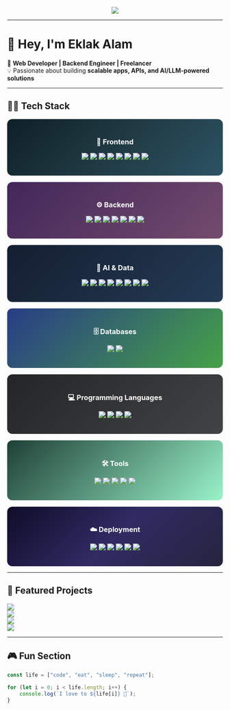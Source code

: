 <!-- Typing SVG Banner -->
<p align="center">
  <img src="https://readme-typing-svg.herokuapp.com?size=25&duration=4000&color=F75C7E&center=true&vCenter=true&width=700&lines=Hi%2C+I'm+Eklak+Alam;Web+Developer+%7C+Backend+Engineer+%7C+Freelancer;I+build+scalable+apps%2C+APIs+%26+AI+projects" />
</p>

---

# 👋 Hey, I'm **Eklak Alam**  

🚀 **Web Developer | Backend Engineer | Freelancer**  
💡 Passionate about building **scalable apps, APIs, and AI/LLM-powered solutions**  

---

## 🧑‍💻 Tech Stack  

<div align="center" style="display: grid; grid-template-columns: repeat(auto-fit, minmax(250px, 1fr)); gap: 15px;">

<!-- Frontend -->
<div style="background: linear-gradient(135deg, #0f2027, #203a43, #2c5364); padding: 20px; border-radius: 12px; color: white;">
<h3 align="center">🎨 Frontend</h3>
<p align="center">
<img src="https://img.shields.io/badge/-HTML5-orange?logo=html5&logoColor=white" />  
<img src="https://img.shields.io/badge/-CSS3-blue?logo=css3&logoColor=white" />  
<img src="https://img.shields.io/badge/-JavaScript-yellow?logo=javascript&logoColor=black" />  
<img src="https://img.shields.io/badge/-TailwindCSS-38B2AC?logo=tailwind-css&logoColor=white" />  
<img src="https://img.shields.io/badge/-Framer%20Motion-000?logo=framer&logoColor=blue" />  
<img src="https://img.shields.io/badge/-React-61DAFB?logo=react&logoColor=000" />  
<img src="https://img.shields.io/badge/-Next.js-000?logo=next.js" />  
<img src="https://img.shields.io/badge/-Node.js-43853D?logo=node.js&logoColor=white" />  
</p>
</div>

<!-- Backend -->
<div style="background: linear-gradient(135deg, #42275a, #734b6d); padding: 20px; border-radius: 12px; color: white;">
<h3 align="center">⚙️ Backend</h3>
<p align="center">
<img src="https://img.shields.io/badge/-Java-007396?logo=java&logoColor=white" />  
<img src="https://img.shields.io/badge/-Spring-6DB33F?logo=spring&logoColor=white" />  
<img src="https://img.shields.io/badge/-Spring%20Boot-000?logo=springboot&logoColor=white" />  
<img src="https://img.shields.io/badge/-Hibernate-59666C?logo=hibernate" />  
<img src="https://img.shields.io/badge/-JPA-007396?logo=java" />  
<img src="https://img.shields.io/badge/-REST%20APIs-02569B?logo=fastapi&logoColor=white" />  
<img src="https://img.shields.io/badge/-JWT-000?logo=json-web-tokens" />  
</p>
</div>

<!-- AI & Data -->
<div style="background: linear-gradient(135deg, #141e30, #243b55); padding: 20px; border-radius: 12px; color: white;">
<h3 align="center">🤖 AI & Data</h3>
<p align="center">
<img src="https://img.shields.io/badge/-Python-3776AB?logo=python&logoColor=white" />  
<img src="https://img.shields.io/badge/-FastAPI-009688?logo=fastapi&logoColor=white" />  
<img src="https://img.shields.io/badge/-LangChain-000?logo=python" />  
<img src="https://img.shields.io/badge/-LangGraph-6C63FF?logo=graph" />  
<img src="https://img.shields.io/badge/-Pandas-150458?logo=pandas" />  
<img src="https://img.shields.io/badge/-NumPy-013243?logo=numpy" />  
<img src="https://img.shields.io/badge/-Matplotlib-11557c?logo=python" />  
<img src="https://img.shields.io/badge/-Seaborn-4B8BBE?logo=python" />  
</p>
</div>

<!-- Databases -->
<div style="background: linear-gradient(135deg, #283c86, #45a247); padding: 20px; border-radius: 12px; color: white;">
<h3 align="center">🗄️ Databases</h3>
<p align="center">
<img src="https://img.shields.io/badge/-MySQL-4479A1?logo=mysql&logoColor=white" />  
<img src="https://img.shields.io/badge/-MongoDB-47A248?logo=mongodb&logoColor=white" />  
</p>
</div>

<!-- Programming Languages -->
<div style="background: linear-gradient(135deg, #232526, #414345); padding: 20px; border-radius: 12px; color: white;">
<h3 align="center">💻 Programming Languages</h3>
<p align="center">
<img src="https://img.shields.io/badge/-JavaScript-yellow?logo=javascript&logoColor=black" />  
<img src="https://img.shields.io/badge/-Python-3776AB?logo=python&logoColor=white" />  
<img src="https://img.shields.io/badge/-Java-007396?logo=java&logoColor=white" />  
<img src="https://img.shields.io/badge/-C-A8B9CC?logo=c&logoColor=black" />  
</p>
</div>

<!-- Tools -->
<div style="background: linear-gradient(135deg, #1f4037, #99f2c8); padding: 20px; border-radius: 12px; color: white;">
<h3 align="center">🛠️ Tools</h3>
<p align="center">
<img src="https://img.shields.io/badge/-VS%20Code-007ACC?logo=visual-studio-code&logoColor=white" />  
<img src="https://img.shields.io/badge/-Postman-FF6C37?logo=postman&logoColor=white" />  
<img src="https://img.shields.io/badge/-IntelliJ%20IDEA-000?logo=intellij-idea&logoColor=white" />  
<img src="https://img.shields.io/badge/-Notion-000?logo=notion&logoColor=white" />  
<img src="https://img.shields.io/badge/-Figma-F24E1E?logo=figma&logoColor=white" />  
</p>
</div>

<!-- Deployment -->
<div style="background: linear-gradient(135deg, #0f0c29, #302b63, #24243e); padding: 20px; border-radius: 12px; color: white;">
<h3 align="center">☁️ Deployment</h3>
<p align="center">
<img src="https://img.shields.io/badge/-Vercel-000?logo=vercel" />  
<img src="https://img.shields.io/badge/-Netlify-00C7B7?logo=netlify&logoColor=white" />  
<img src="https://img.shields.io/badge/-Docker-2496ED?logo=docker&logoColor=white" />  
<img src="https://img.shields.io/badge/-Git-F05032?logo=git&logoColor=white" />  
<img src="https://img.shields.io/badge/-GitHub-181717?logo=github" />  
<img src="https://img.shields.io/badge/-Domain%20Management-FF9800?logo=internetexplorer&logoColor=white" />  
</p>
</div>

</div>

---

## 🚀 Featured Projects  

[![](https://img.shields.io/badge/-🏛️%20Balaji%20Government%20Project-000)](https://github.com/Eklak-Alam/Training-Project-With-Certificate-Generate-Frontend-Code)  
[![](https://img.shields.io/badge/-🎓%20Shanaya%20Training%20Institute-000)](https://github.com/Eklak-Alam/LMS-Learning-management-system-)  
[![](https://img.shields.io/badge/-🏠%20Adichar%20Interior%20Design-000)](https://github.com/Eklak-Alam/ADICHR-Client)  
[![](https://img.shields.io/badge/-🌐%20Stack%20Connect-000)](https://github.com/Eklak-Alam/Stack-Connect)  

---

## 🎮 Fun Section  

```javascript
const life = ["code", "eat", "sleep", "repeat"];

for (let i = 0; i < life.length; i++) {
    console.log(`I love to ${life[i]} 🚀`);
}
